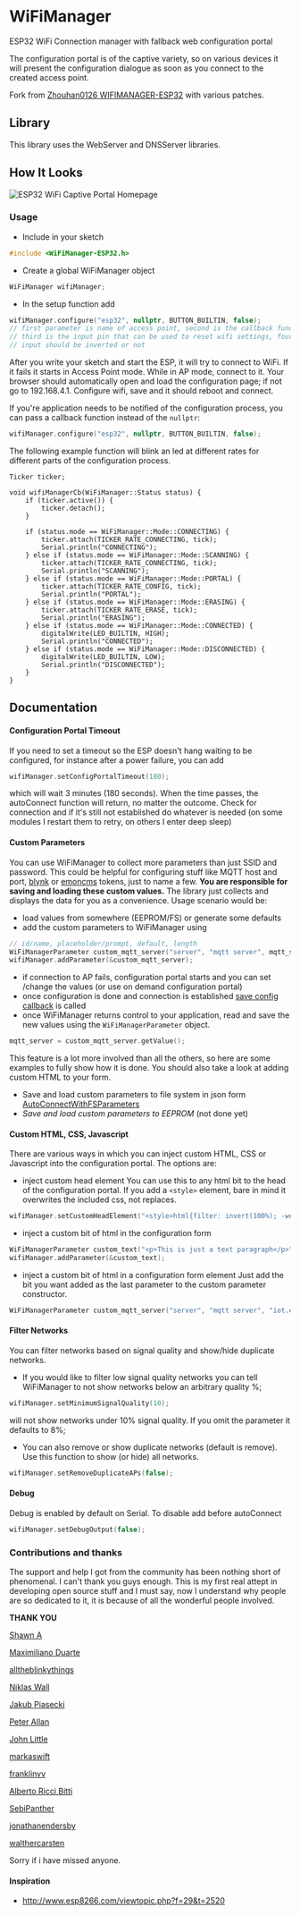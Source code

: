 # WiFiManager
ESP32 WiFi Connection manager with fallback web configuration portal


The configuration portal is of the captive variety, so on various devices it will present the configuration dialogue as soon as you connect to the created access point.

Fork from [Zhouhan0126 WIFIMANAGER-ESP32](https://github.com/zhouhan0126/WIFIMANAGER-ESP32) with various patches.

## Library
This library uses the WebServer and DNSServer libraries.

## How It Looks
![ESP32 WiFi Captive Portal Homepage](Screenshot_20190222-113249.png)


### Usage
- Include in your sketch
```cpp
#include <WiFiManager-ESP32.h>         

```

- Create a global WiFiManager object
```cpp
WiFiManager wifiManager;
```

- In the setup function add
```cpp
wifiManager.configure("esp32", nullptr, BUTTON_BUILTIN, false);
// first parameter is name of access point, second is the callback function, 
// third is the input pin that can be used to reset wifi settings, fourth is whether this
// input should be inverted or not
```

After you write your sketch and start the ESP, it will try to connect to WiFi. If it fails it starts in Access Point mode.
While in AP mode, connect to it. Your browser should automatically open and load the configuration page; if not go to 192.168.4.1. Configure wifi, save and it should reboot and connect.

If you're application needs to be notified of the configuration process, you can pass a callback function instead of the `nullptr`:

```cpp
wifiManager.configure("esp32", nullptr, BUTTON_BUILTIN, false);
```

The following example function will blink an led at different rates for different parts of the configuration process.

```
Ticker ticker;

void wifiManagerCb(WiFiManager::Status status) {
    if (ticker.active()) {
        ticker.detach();
    }

    if (status.mode == WiFiManager::Mode::CONNECTING) {
        ticker.attach(TICKER_RATE_CONNECTING, tick);
        Serial.println("CONNECTING");
    } else if (status.mode == WiFiManager::Mode::SCANNING) {
        ticker.attach(TICKER_RATE_CONNECTING, tick);
        Serial.println("SCANNING");
    } else if (status.mode == WiFiManager::Mode::PORTAL) {
        ticker.attach(TICKER_RATE_CONFIG, tick);
        Serial.println("PORTAL");
    } else if (status.mode == WiFiManager::Mode::ERASING) {
        ticker.attach(TICKER_RATE_ERASE, tick);
        Serial.println("ERASING");
    } else if (status.mode == WiFiManager::Mode::CONNECTED) {
        digitalWrite(LED_BUILTIN, HIGH);
        Serial.println("CONNECTED");
    } else if (status.mode == WiFiManager::Mode::DISCONNECTED) {
        digitalWrite(LED_BUILTIN, LOW);
        Serial.println("DISCONNECTED");
    }
}
```

## Documentation

#### Configuration Portal Timeout
If you need to set a timeout so the ESP doesn't hang waiting to be configured, for instance after a power failure, you can add
```cpp
wifiManager.setConfigPortalTimeout(180);
```
which will wait 3 minutes (180 seconds). When the time passes, the autoConnect function will return, no matter the outcome.
Check for connection and if it's still not established do whatever is needed (on some modules I restart them to retry, on others I enter deep sleep)

#### Custom Parameters
You can use WiFiManager to collect more parameters than just SSID and password.
This could be helpful for configuring stuff like MQTT host and port, [blynk](http://www.blynk.cc) or [emoncms](http://emoncms.org) tokens, just to name a few.
**You are responsible for saving and loading these custom values.** The library just collects and displays the data for you as a convenience.
Usage scenario would be:
- load values from somewhere (EEPROM/FS) or generate some defaults
- add the custom parameters to WiFiManager using
 ```cpp
 // id/name, placeholder/prompt, default, length
 WiFiManagerParameter custom_mqtt_server("server", "mqtt server", mqtt_server, 40);
 wifiManager.addParameter(&custom_mqtt_server);

 ```
- if connection to AP fails, configuration portal starts and you can set /change the values (or use on demand configuration portal)
- once configuration is done and connection is established [save config callback]() is called
- once WiFiManager returns control to your application, read and save the new values using the `WiFiManagerParameter` object.
 ```cpp
 mqtt_server = custom_mqtt_server.getValue();
 ```  
This feature is a lot more involved than all the others, so here are some examples to fully show how it is done.
You should also take a look at adding custom HTML to your form.

- Save and load custom parameters to file system in json form [AutoConnectWithFSParameters](https://github.com/tzapu/WiFiManager/tree/master/examples/AutoConnectWithFSParameters)
- *Save and load custom parameters to EEPROM* (not done yet)

#### Custom HTML, CSS, Javascript
There are various ways in which you can inject custom HTML, CSS or Javascript into the configuration portal.
The options are:
- inject custom head element
You can use this to any html bit to the head of the configuration portal. If you add a `<style>` element, bare in mind it overwrites the included css, not replaces.
```cpp
wifiManager.setCustomHeadElement("<style>html{filter: invert(100%); -webkit-filter: invert(100%);}</style>");
```
- inject a custom bit of html in the configuration form
```cpp
WiFiManagerParameter custom_text("<p>This is just a text paragraph</p>");
wifiManager.addParameter(&custom_text);
```
- inject a custom bit of html in a configuration form element
Just add the bit you want added as the last parameter to the custom parameter constructor.
```cpp
WiFiManagerParameter custom_mqtt_server("server", "mqtt server", "iot.eclipse", 40, " readonly");
```

#### Filter Networks
You can filter networks based on signal quality and show/hide duplicate networks.

- If you would like to filter low signal quality networks you can tell WiFiManager to not show networks below an arbitrary quality %;
```cpp
wifiManager.setMinimumSignalQuality(10);
```
will not show networks under 10% signal quality. If you omit the parameter it defaults to 8%;

- You can also remove or show duplicate networks (default is remove).
Use this function to show (or hide) all networks.
```cpp
wifiManager.setRemoveDuplicateAPs(false);
```

#### Debug
Debug is enabled by default on Serial. To disable add before autoConnect
```cpp
wifiManager.setDebugOutput(false);
```


### Contributions and thanks
The support and help I got from the community has been nothing short of phenomenal. I can't thank you guys enough. This is my first real attept in developing open source stuff and I must say, now I understand why people are so dedicated to it, it is because of all the wonderful people involved.

__THANK YOU__

[Shawn A](https://github.com/tablatronix)

[Maximiliano Duarte](https://github.com/domonetic)

[alltheblinkythings](https://github.com/alltheblinkythings)

[Niklas Wall](https://github.com/niklaswall)

[Jakub Piasecki](https://github.com/zaporylie)

[Peter Allan](https://github.com/alwynallan)

[John Little](https://github.com/j0hnlittle)

[markaswift](https://github.com/markaswift)

[franklinvv](https://github.com/franklinvv)

[Alberto Ricci Bitti](https://github.com/riccibitti)

[SebiPanther](https://github.com/SebiPanther)

[jonathanendersby](https://github.com/jonathanendersby)

[walthercarsten](https://github.com/walthercarsten)

Sorry if i have missed anyone.

#### Inspiration
- http://www.esp8266.com/viewtopic.php?f=29&t=2520
